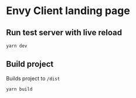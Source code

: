# Envy Client landing page

## Run test server with live reload
```sh
yarn dev
```

## Build project
Builds project to `/dist`
```sh
yarn build
```
